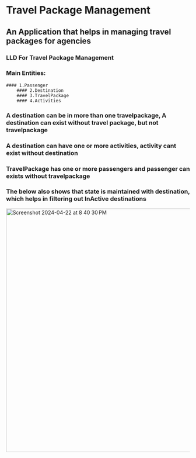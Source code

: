 # Travel Package Management
## An Application that helps in managing travel packages for agencies

### LLD For Travel Package Management
### Main Entities:
   	#### 1.Passenger
  		#### 2.Destination
		#### 3.TravelPackage
		#### 4.Activities

### A destination can be in more than one travelpackage, A destination can exist without travel package, but not travelpackage
### A destination can have one or more activities, activity cant exist without destination
### TravelPackage has one or more passengers and passenger can exists without travelpackage


### The below also shows that state is maintained with destination, which helps in filtering out InActive destinations


<img width="666" alt="Screenshot 2024-04-22 at 8 40 30 PM" src="https://github.com/rajeshmanchikanti10/TravelPackageManagement/assets/45352809/6e92e462-bec6-46bf-afc6-70769295ee38">

